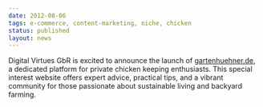 ```yaml
---
date: 2012-08-06
tags: e-commerce, content-marketing, niche, chicken
status: published
layout: news
---
```


Digital Virtues GbR is excited to announce the launch of
[gartenhuehner.de](https://web.archive.org/web/20120806020154/http://gartenhuehner.de/),
a dedicated platform for private chicken keeping enthusiasts.
This special interest website offers expert advice, practical tips, and a
vibrant community for those passionate about sustainable living and
backyard farming.
